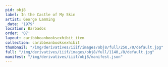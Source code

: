 ```yaml
---
pid: obj8
label: In the Castle of My Skin
artist: George Lamming
_date: '1979'
location: Barbados
order: '07'
layout: caribbbeanbooksexhibit_item
collection: caribbeanbooksexhibit
thumbnail: "/img/derivatives/iiif/images/obj8/full/250,/0/default.jpg"
full: "/img/derivatives/iiif/images/obj8/full/1140,/0/default.jpg"
manifest: "/img/derivatives/iiif/obj8/manifest.json"
---
```

